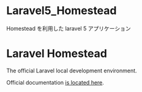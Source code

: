 # Laravel5_Homestead
Homestead を利用した laravel 5 アプリケーション

# Laravel Homestead

The official Laravel local development environment.

Official documentation [is located here](http://laravel.com/docs/5.0/homestead).
